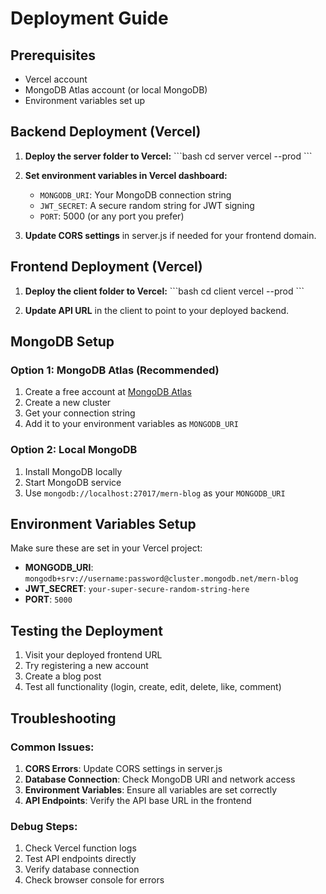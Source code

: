 # Deployment Guide

## Prerequisites
- Vercel account
- MongoDB Atlas account (or local MongoDB)
- Environment variables set up

## Backend Deployment (Vercel)

1. **Deploy the server folder to Vercel:**
   \`\`\`bash
   cd server
   vercel --prod
   \`\`\`

2. **Set environment variables in Vercel dashboard:**
   - `MONGODB_URI`: Your MongoDB connection string
   - `JWT_SECRET`: A secure random string for JWT signing
   - `PORT`: 5000 (or any port you prefer)

3. **Update CORS settings** in server.js if needed for your frontend domain.

## Frontend Deployment (Vercel)

1. **Deploy the client folder to Vercel:**
   \`\`\`bash
   cd client
   vercel --prod
   \`\`\`

2. **Update API URL** in the client to point to your deployed backend.

## MongoDB Setup

### Option 1: MongoDB Atlas (Recommended)
1. Create a free account at [MongoDB Atlas](https://www.mongodb.com/atlas)
2. Create a new cluster
3. Get your connection string
4. Add it to your environment variables as `MONGODB_URI`

### Option 2: Local MongoDB
1. Install MongoDB locally
2. Start MongoDB service
3. Use `mongodb://localhost:27017/mern-blog` as your `MONGODB_URI`

## Environment Variables Setup

Make sure these are set in your Vercel project:

- **MONGODB_URI**: `mongodb+srv://username:password@cluster.mongodb.net/mern-blog`
- **JWT_SECRET**: `your-super-secure-random-string-here`
- **PORT**: `5000`

## Testing the Deployment

1. Visit your deployed frontend URL
2. Try registering a new account
3. Create a blog post
4. Test all functionality (login, create, edit, delete, like, comment)

## Troubleshooting

### Common Issues:

1. **CORS Errors**: Update CORS settings in server.js
2. **Database Connection**: Check MongoDB URI and network access
3. **Environment Variables**: Ensure all variables are set correctly
4. **API Endpoints**: Verify the API base URL in the frontend

### Debug Steps:

1. Check Vercel function logs
2. Test API endpoints directly
3. Verify database connection
4. Check browser console for errors
